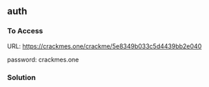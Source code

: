 ## auth

### To Access
URL: https://crackmes.one/crackme/5e8349b033c5d4439bb2e040

password: crackmes.one

### Solution
